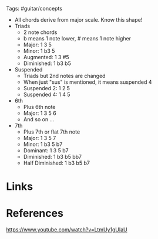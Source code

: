 Tags: #guitar/concepts

- All chords derive from major scale. Know this shape!
- Triads
	- 2 note chords
	- b means 1 note lower, # means 1 note higher
	- Major: 1 3 5
	- Minor: 1 b3 5
	- Augmented: 1 3 #5
	- Diminished: 1 b3 b5
- Suspended
	- Triads but 2nd notes are changed
	- When just "sus" is mentioned, it means suspended 4
	- Suspended 2: 1 2 5
	- Suspended 4: 1 4 5
- 6th
	- Plus 6th note
	- Major: 1 3 5 6
	- And so on ...
- 7th 
	- Plus 7th or flat 7th note
	- Major: 1 3 5 7
	- Minor: 1 b3 5 b7
	- Dominant: 1 3 5 b7
	- Diminished: 1 b3 b5 bb7
	- Half Diminished: 1 b3 b5 b7
# Links

# References
https://www.youtube.com/watch?v=LtmUy1gUIaU